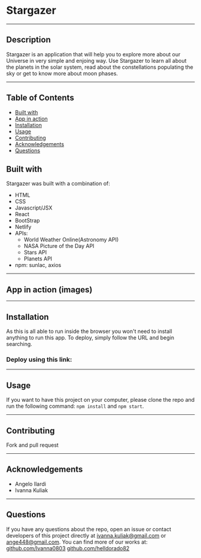 # Stargazer

*** 

## Description
Stargazer is an application that will help you to explore more about our Universe in very simple and enjoing way. Use Stargazer to learn all about the planets in the solar system, read about the constellations populating the sky or get to know more about moon phases.

***

## Table of Contents
* [Built with](#built-with)
* [App in action](#app-in-action-images)
* [Installation](#Installation)
* [Usage](#Usage)
* [Contributing](#Contributing)
* [Acknowledgements](#acknowledgements)
* [Questions](#Questions)

## Built with
Stargazer was built with a combination of:
* HTML
* CSS
* Javascript/JSX
* React
* BootStrap
* Netlify
* APIs: 
  * World Weather Online(Astronomy API)
  * NASA Picture of the Day API
  * Stars API 
  * Planets API
* npm: sunlac, axios


***

## App in action (images)

***

## Installation
As this is all able to run inside the browser you won't need to install anything to run this app.
To deploy, simply follow the URL and begin searching. 

### Deploy using this link:

***

## Usage
If you want to have this project on your computer, please clone the repo and run the following command: `npm install` and `npm start`.

*** 

## Contributing 
Fork and pull request

***

## Acknowledgements
* Angelo Ilardi
* Ivanna Kuliak

***

## Questions
If you have any questions about the repo, open an issue or contact developers of this project directly at ivanna.kuliak@gmail.com or ange448@gmail.com.
You can find more of our works at: 
[github.com/Ivanna0803](https://github.com/Ivanna0803)
[github.com/helldorado82](https://github.com/helldorado82)
